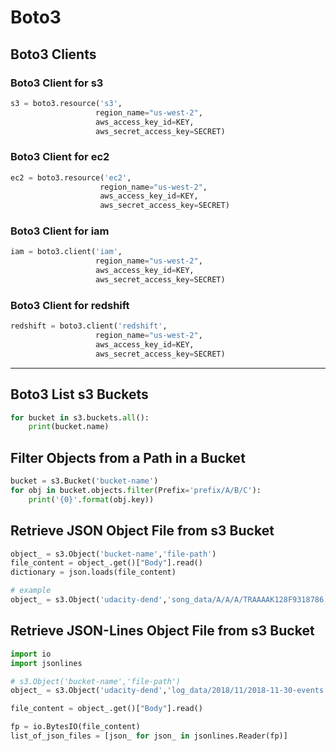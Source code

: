 # Boto3

## Boto3 Clients

### Boto3 Client for s3
```python
s3 = boto3.resource('s3',
                   region_name="us-west-2",
                   aws_access_key_id=KEY,
                   aws_secret_access_key=SECRET)
```

### Boto3 Client for ec2
```python
ec2 = boto3.resource('ec2',
                    region_name="us-west-2",
                    aws_access_key_id=KEY,
                    aws_secret_access_key=SECRET)
```

### Boto3 Client for iam
```python
iam = boto3.client('iam',
                   region_name="us-west-2",
                   aws_access_key_id=KEY,
                   aws_secret_access_key=SECRET)
```

### Boto3 Client for redshift
```python
redshift = boto3.client('redshift',
                   region_name="us-west-2",
                   aws_access_key_id=KEY,
                   aws_secret_access_key=SECRET)
```

---


## Boto3 List s3 Buckets
```python
for bucket in s3.buckets.all():
    print(bucket.name)
```

## Filter Objects from a Path in a Bucket
```python
bucket = s3.Bucket('bucket-name')
for obj in bucket.objects.filter(Prefix='prefix/A/B/C'):
    print('{0}'.format(obj.key))
```

## Retrieve JSON Object File from s3 Bucket
```python
object_ = s3.Object('bucket-name','file-path')
file_content = object_.get()["Body"].read()
dictionary = json.loads(file_content)

# example
object_ = s3.Object('udacity-dend','song_data/A/A/A/TRAAAAK128F9318786.json')
```

## Retrieve JSON-Lines Object File from s3 Bucket
```python
import io
import jsonlines

# s3.Object('bucket-name','file-path')
object_ = s3.Object('udacity-dend','log_data/2018/11/2018-11-30-events.json')

file_content = object_.get()["Body"].read()

fp = io.BytesIO(file_content)
list_of_json_files = [json_ for json_ in jsonlines.Reader(fp)]
```
